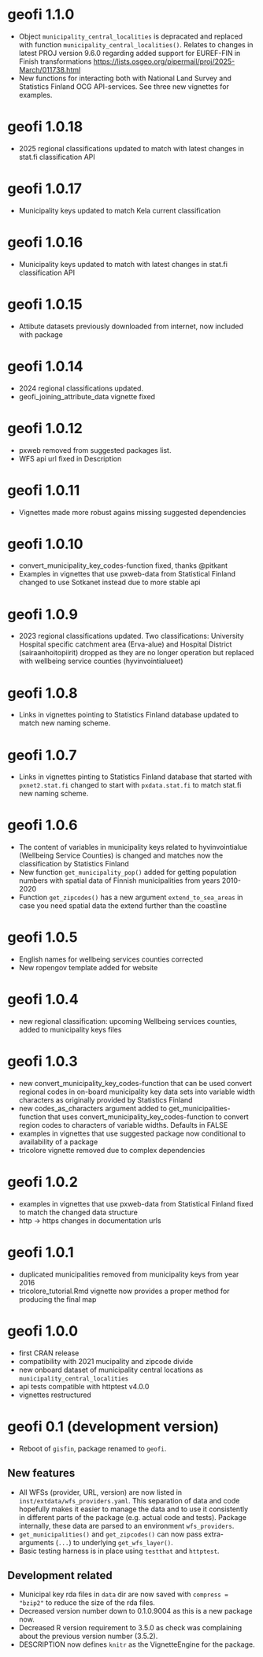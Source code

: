 # geofi 1.1.0

+ Object `municipality_central_localities` is depracated and replaced with function `municipality_central_localities()`. Relates to changes in latest PROJ version 9.6.0 regarding added support for EUREF-FIN in Finish transformations https://lists.osgeo.org/pipermail/proj/2025-March/011738.html
+ New functions for interacting both with National Land Survey and Statistics Finland OCG API-services. See three new vignettes for examples.


# geofi 1.0.18

+ 2025 regional classifications updated to match with latest changes in stat.fi classification API

# geofi 1.0.17

+ Municipality keys updated to match Kela current classification


# geofi 1.0.16

+ Municipality keys updated to match with latest changes in stat.fi classification API


# geofi 1.0.15

+ Attibute datasets previously downloaded from internet, now included with package

# geofi 1.0.14

+ 2024 regional classifications updated.
+ geofi_joining_attribute_data vignette fixed


# geofi 1.0.12

+ pxweb removed from suggested packages list.
+ WFS api url fixed in Description

# geofi 1.0.11

+ Vignettes made more robust agains missing suggested dependencies

# geofi 1.0.10

+ convert_municipality_key_codes-function fixed, thanks @pitkant
+ Examples in vignettes that use pxweb-data from Statistical Finland changed to use Sotkanet instead due to more stable api

# geofi 1.0.9

+ 2023 regional classifications updated. Two classifications: University Hospital specific catchment area (Erva-alue) and Hospital District (sairaanhoitopiirit) dropped as they are no longer operation but replaced with wellbeing service counties (hyvinvointialueet)

# geofi 1.0.8

+ Links in vignettes pointing to Statistics Finland database updated to match new naming scheme.


# geofi 1.0.7

+ Links in vignettes pinting to Statistics Finland database that started with `pxnet2.stat.fi` changed to start with `pxdata.stat.fi` to match stat.fi new naming scheme.

# geofi 1.0.6

+ The content of variables in municipality keys related to hyvinvointialue (Wellbeing Service Counties) is changed and matches now the classification by Statistics Finland
+ New function `get_municipality_pop()` added for getting population numbers with spatial data of Finnish municipalities from years 2010-2020
+ Function `get_zipcodes()` has a new argument `extend_to_sea_areas` in case you need spatial data the extend further than the coastline


# geofi 1.0.5

- English names for wellbeing services counties corrected
- New ropengov template added for website


# geofi 1.0.4

- new regional classification: upcoming Wellbeing services counties, added to municipality keys files

# geofi 1.0.3

- new convert_municipality_key_codes-function that can be used convert regional 
codes  in on-board municipality key data sets into variable width characters as
originally provided by Statistics Finland
- new codes_as_characters argument added to get_municipalities-function that uses
convert_municipality_key_codes-function to convert region codes to characters of
variable widths. Defaults in FALSE
- examples in vignettes that use suggested package now conditional to 
availability of a package
- tricolore vignette removed due to complex dependencies


# geofi 1.0.2

- examples in vignettes that use pxweb-data from Statistical Finland fixed to match the changed data structure
- http -> https changes in documentation urls


# geofi 1.0.1

- duplicated municipalities removed from municipality keys from year 2016
- tricolore_tutorial.Rmd vignette now provides a proper method for producing the final map


# geofi 1.0.0

- first CRAN release
- compatibility with 2021 mucipality and zipcode divide
- new onboard dataset of municipality central locations as `municipality_central_localities`
- api tests compatible with httptest v4.0.0
- vignettes restructured

# geofi 0.1 (development version)

- Reboot of `gisfin`, package renamed to `geofi`.

## New features

- All WFSs (provider, URL, version) are now listed in 
  `inst/extdata/wfs_providers.yaml`. This separation of data and code hopefully
  makes it easier to manage the data and to use it consistently in different 
  parts of the package (e.g. actual code and tests). Package internally, these
  data are parsed to an environment `wfs_providers`.
- `get_municipalities()` and `get_zipcodes()` can now pass extra-arguments 
  (`...`) to underlying `get_wfs_layer()`. 
- Basic testing harness is in place using `testthat` and `httptest`.

## Development related

- Municipal key rda files in `data` dir are now saved with `compress = "bzip2"`
  to reduce the size of the rda files.
- Decreased version number down to 0.1.0.9004 as this is a new package now.
- Decreased R version requirement to 3.5.0 as check was complaining about the
  previous version number (3.5.2).
- DESCRIPTION now defines `knitr` as the VignetteEngine for the package.
